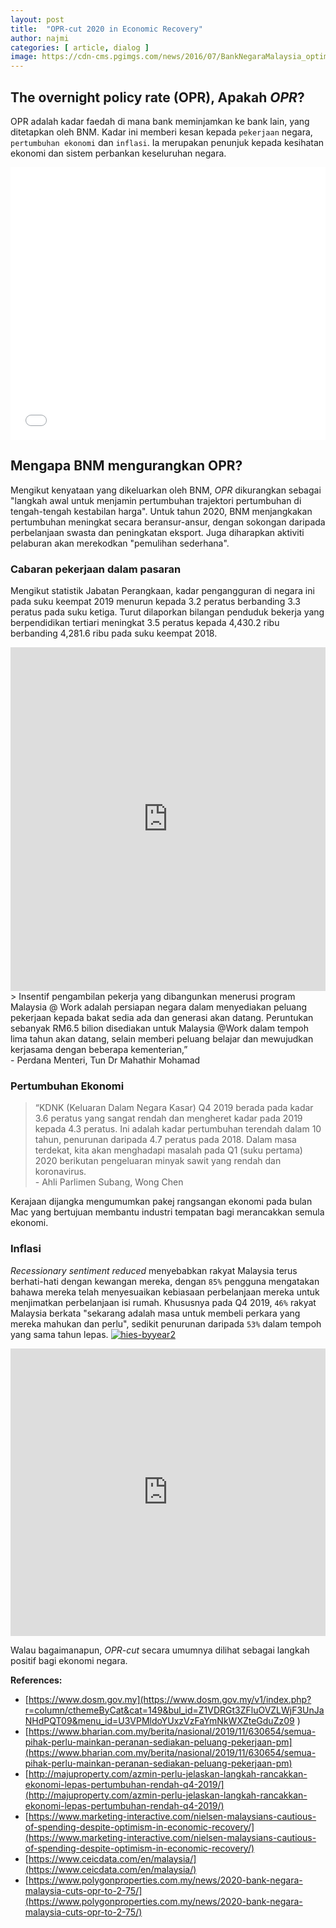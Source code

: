 ```yaml
---
layout: post
title:  "OPR-cut 2020 in Economic Recovery"
author: najmi
categories: [ article, dialog ]
image: https://cdn-cms.pgimgs.com/news/2016/07/BankNegaraMalaysia_optimized-e1468815401162.jpg
---
```


## The overnight policy rate (OPR), Apakah *OPR*?
OPR adalah kadar faedah di mana bank meminjamkan ke bank lain, yang ditetapkan oleh BNM. Kadar ini memberi kesan kepada `pekerjaan` negara, `pertumbuhan ekonomi` dan `inflasi`. Ia merupakan penunjuk kepada kesihatan ekonomi dan sistem perbankan keseluruhan negara.
<iframe title="History of OPR rate by National Bank Malaysia" aria-label="Table" id="datawrapper-chart-OyVLZ" src="//datawrapper.dwcdn.net/OyVLZ/2/" scrolling="no" frameborder="0" style="width: 0; min-width: 100% !important; border: none;" height="436"></iframe><script type="text/javascript">!function(){"use strict";window.addEventListener("message",function(a){if(void 0!==a.data["datawrapper-height"])for(var e in a.data["datawrapper-height"]){var t=document.getElementById("datawrapper-chart-"+e)||document.querySelector("iframe[src*='"+e+"']");t&&(t.style.height=a.data["datawrapper-height"][e]+"px")}})}();
</script>

## Mengapa BNM mengurangkan OPR?
Mengikut kenyataan yang dikeluarkan oleh BNM, *OPR* dikurangkan sebagai "langkah awal untuk menjamin pertumbuhan trajektori pertumbuhan di tengah-tengah kestabilan harga". Untuk tahun 2020, BNM menjangkakan pertumbuhan meningkat secara beransur-ansur, dengan sokongan daripada perbelanjaan swasta dan peningkatan eksport. Juga diharapkan aktiviti pelaburan akan merekodkan "pemulihan sederhana".

### Cabaran pekerjaan dalam pasaran
Mengikut statistik Jabatan Perangkaan, kadar pengangguran di negara ini pada suku keempat 2019 menurun kepada 3.2 peratus berbanding 3.3 peratus pada suku ketiga. Turut dilaporkan bilangan penduduk bekerja yang berpendidikan tertiari meningkat 3.5 peratus kepada 4,430.2 ribu berbanding 4,281.6 ribu pada suku keempat 2018. 
<iframe src="https://www.ceicdata.com/datapage/embed/o_malaysia_unemployment-rate?type=line&from=2019-01-01&to=2019-12-01&lang=en&start_date_full=2015-01-01&end_date_full=2019-12-01&ref=https%3A%2F%2Fwww.ceicdata.com%2Fen%2Fmalaysia%2Femployment-and-unemployment%2Funemployment-rate" width="100%" height="550" frameborder="0"></iframe>
> Insentif pengambilan pekerja yang dibangunkan menerusi program Malaysia @ Work adalah persiapan negara dalam menyediakan peluang pekerjaan kepada bakat sedia ada dan generasi akan datang. Peruntukan sebanyak RM6.5 bilion disediakan untuk Malaysia @Work dalam tempoh lima tahun akan datang, selain memberi peluang belajar dan mewujudkan kerjasama dengan beberapa kementerian,” <br>- Perdana Menteri, Tun Dr Mahathir Mohamad

### Pertumbuhan Ekonomi
> “KDNK (Keluaran Dalam Negara Kasar) Q4 2019 berada pada kadar 3.6 peratus yang sangat rendah dan mengheret kadar pada 2019 kepada 4.3 peratus. Ini adalah kadar pertumbuhan terendah dalam 10 tahun, penurunan daripada 4.7 peratus pada 2018. Dalam masa terdekat, kita akan menghadapi masalah pada Q1 (suku pertama) 2020 berikutan pengeluaran minyak sawit yang rendah dan koronavirus. <br>-	Ahli Parlimen Subang, Wong Chen

Kerajaan dijangka mengumumkan pakej rangsangan ekonomi pada bulan Mac yang bertujuan membantu industri tempatan bagi merancakkan semula ekonomi.

### Inflasi
*Recessionary sentiment reduced* menyebabkan rakyat Malaysia terus berhati-hati dengan kewangan mereka, dengan `85%` pengguna mengatakan bahawa mereka telah menyesuaikan kebiasaan perbelanjaan mereka untuk menjimatkan perbelanjaan isi rumah. Khususnya pada Q4 2019, `46%` rakyat Malaysia berkata "sekarang adalah masa untuk membeli perkara yang mereka mahukan dan perlu", sedikit penurunan daripada `53%` dalam tempoh yang sama tahun lepas. 
[![hies-byyear2](https://s3-ap-southeast-1.amazonaws.com/images.marketing-interactive.com/wp-content/uploads/2020/02/19105849/Actions-to-save-on-household-expenses-Q4-2019.png)](#)
<iframe src="https://www.ceicdata.com/datapage/embed/ipc_malaysia_consumer-price-index-cpi-growth?type=line&period=10y&lang=en&start_date_full=1958-01-01&end_date_full=2019-12-01&ref=https%3A%2F%2Fwww.ceicdata.com%2Fen%2Findicator%2Fmalaysia%2Fconsumer-price-index-cpi-growth" width="100%" height="460" frameborder="0"></iframe>

Walau bagaimanapun, *OPR-cut* secara umumnya dilihat sebagai langkah positif bagi ekonomi negara.

**References:**
* [https://www.dosm.gov.my](https://www.dosm.gov.my/v1/index.php?r=column/cthemeByCat&cat=149&bul_id=Z1VDRGt3ZFluOVZLWjF3UnJaNHdPQT09&menu_id=U3VPMldoYUxzVzFaYmNkWXZteGduZz09
)
* [https://www.bharian.com.my/berita/nasional/2019/11/630654/semua-pihak-perlu-mainkan-peranan-sediakan-peluang-pekerjaan-pm](https://www.bharian.com.my/berita/nasional/2019/11/630654/semua-pihak-perlu-mainkan-peranan-sediakan-peluang-pekerjaan-pm)
* [http://majuproperty.com/azmin-perlu-jelaskan-langkah-rancakkan-ekonomi-lepas-pertumbuhan-rendah-q4-2019/](http://majuproperty.com/azmin-perlu-jelaskan-langkah-rancakkan-ekonomi-lepas-pertumbuhan-rendah-q4-2019/)
* [https://www.marketing-interactive.com/nielsen-malaysians-cautious-of-spending-despite-optimism-in-economic-recovery/](https://www.marketing-interactive.com/nielsen-malaysians-cautious-of-spending-despite-optimism-in-economic-recovery/)
* [https://www.ceicdata.com/en/malaysia/](https://www.ceicdata.com/en/malaysia/)
* [https://www.polygonproperties.com.my/news/2020-bank-negara-malaysia-cuts-opr-to-2-75/](https://www.polygonproperties.com.my/news/2020-bank-negara-malaysia-cuts-opr-to-2-75/)

